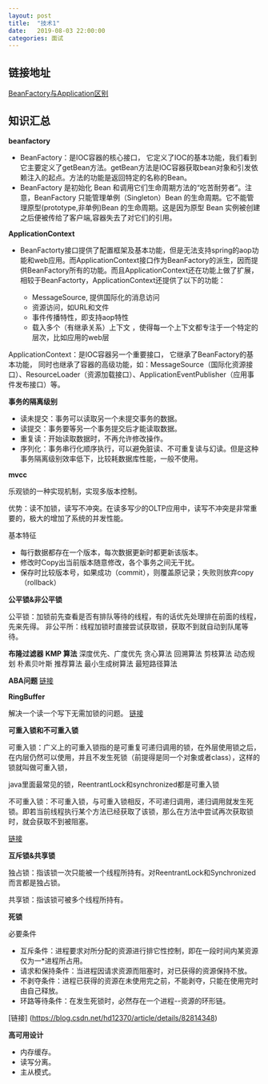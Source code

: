```yaml
---
layout: post
title:  "技术1"
date:   2019-08-03 22:00:00
categories: 面试
---
```


 ## 链接地址
[BeanFactory与Application区别](https://www.cnblogs.com/xiaoxi/p/5846416.html)

 ## 知识汇总
 

 **beanfactory**

* BeanFactory：是IOC容器的核心接口， 它定义了IOC的基本功能，我们看到它主要定义了getBean方法。getBean方法是IOC容器获取bean对象和引发依赖注入的起点。方法的功能是返回特定的名称的Bean。
* BeanFactory 是初始化 Bean 和调用它们生命周期方法的“吃苦耐劳者”。注意，BeanFactory 只能管理单例（Singleton）Bean 的生命周期。它不能管理原型(prototype,非单例)Bean 的生命周期。这是因为原型 Bean 实例被创建之后便被传给了客户端,容器失去了对它们的引用。

**ApplicationContext**

* BeanFactorty接口提供了配置框架及基本功能，但是无法支持spring的aop功能和web应用。而ApplicationContext接口作为BeanFactory的派生，因而提供BeanFactory所有的功能。而且ApplicationContext还在功能上做了扩展，相较于BeanFactorty，ApplicationContext还提供了以下的功能： 

    * MessageSource, 提供国际化的消息访问  
    * 资源访问，如URL和文件  
    * 事件传播特性，即支持aop特性
    * 载入多个（有继承关系）上下文 ，使得每一个上下文都专注于一个特定的层次，比如应用的web层 

ApplicationContext：是IOC容器另一个重要接口， 它继承了BeanFactory的基本功能， 同时也继承了容器的高级功能，如：MessageSource（国际化资源接口）、ResourceLoader（资源加载接口）、ApplicationEventPublisher（应用事件发布接口）等。

**事务的隔离级别**

* 读未提交：事务可以读取另一个未提交事务的数据。
* 读提交：事务要等另一个事务提交后才能读取数据。
* 重复读：开始读取数据时，不再允许修改操作。
* 序列化：事务串行化顺序执行，可以避免脏读、不可重复读与幻读。但是这种事务隔离级别效率低下，比较耗数据库性能，一般不使用。

**mvcc**

乐观锁的一种实现机制，实现多版本控制。

优势：读不加锁，读写不冲突。在读多写少的OLTP应用中，读写不冲突是非常重要的，极大的增加了系统的并发性能。

基本特征

* 每行数据都存在一个版本，每次数据更新时都更新该版本。
* 修改时Copy出当前版本随意修改，各个事务之间无干扰。
* 保存时比较版本号，如果成功（commit），则覆盖原记录；失败则放弃copy（rollback）

**公平锁&非公平锁**

公平锁：加锁前先查看是否有排队等待的线程，有的话优先处理排在前面的线程，先来先得。
非公平所：线程加锁时直接尝试获取锁，获取不到就自动到队尾等待。

**布隆过滤器**
**KMP 算法**
深度优先、广度优先
贪心算法
回溯算法
剪枝算法
动态规划
朴素贝叶斯
推荐算法
最小生成树算法
最短路径算法

**ABA问题**
[链接](https://www.jianshu.com/p/72d02353dc7e)

**RingBuffer**

解决一个读一个写下无需加锁的问题。
[链接](https://blog.csdn.net/jkqwd1222/article/details/82194305)

**可重入锁和不可重入锁**

可重入锁：广义上的可重入锁指的是可重复可递归调用的锁，在外层使用锁之后，在内层仍然可以使用，并且不发生死锁（前提得是同一个对象或者class），这样的锁就叫做可重入锁，

java里面最常见的锁，ReentrantLock和synchronized都是可重入锁

不可重入锁：不可重入锁，与可重入锁相反，不可递归调用，递归调用就发生死锁。即若当前线程执行某个方法已经获取了该锁，那么在方法中尝试再次获取锁时，就会获取不到被阻塞。

[链接](https://blog.csdn.net/w178191520/article/details/86563603)

**互斥锁&共享锁**

独占锁：指该锁一次只能被一个线程所持有。对ReentrantLock和Synchronized而言都是独占锁。

共享锁：指该锁可被多个线程所持有。

**死锁**

必要条件

* 互斥条件：进程要求对所分配的资源进行排它性控制，即在一段时间内某资源仅为一*进程所占用。
* 请求和保持条件：当进程因请求资源而阻塞时，对已获得的资源保持不放。
* 不剥夺条件：进程已获得的资源在未使用完之前，不能剥夺，只能在使用完时由自己释放。
* 环路等待条件：在发生死锁时，必然存在一个进程--资源的环形链。

[链接] (https://blog.csdn.net/hd12370/article/details/82814348)

**高可用设计**

* 内存缓存。
* 读写分离。
* 主从模式。
